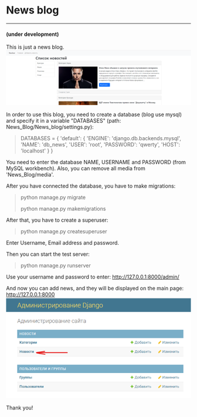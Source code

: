 # News blog

---
#### (under development)
This is just a news blog.
![img.png](img.png)

In order to use this blog, you need to create a database (blog use mysql) and specify it in a variable "DATABASES" (path: News_Blog/News_blog/settings.py):
> DATABASES = {
    'default': {
        'ENGINE': 'django.db.backends.mysql',
        'NAME': 'db_news',
        'USER': 'root',
        'PASSWORD': 'qwerty',
        'HOST': 'localhost'
    }
}
 
You need to enter the database NAME, USERNAME and PASSWORD (from MySQL workbench). Also, you can remove all media from 'News_Blog/media'.

After  you have connected the database, you have to make migrations: 
>python manage.py migrate
> 
>python manage.py makemigrations


After that, you have to create a superuser:
> python manage.py createsuperuser
 
Enter Username, Email address and password.

Then you can start the test server:
>python manage.py runserver


Use your username and password to enter: http://127.0.0.1:8000/admin/

And now you can add news, and they will be displayed on the main page: http://127.0.0.1:8000
![img_1.png](img_1.png)

Thank you!



